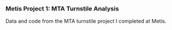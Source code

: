 ### Metis Project 1: MTA Turnstile Analysis

Data and code from the MTA turnstile project I completed at Metis.
